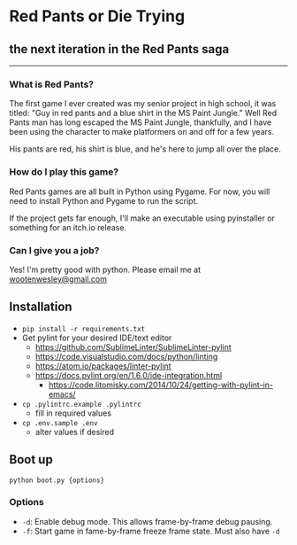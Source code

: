 # Red Pants or Die Trying

## the next iteration in the Red Pants saga

----------------

### What is Red Pants?

The first game I ever created was my senior project in high school, it was titled:
"Guy in red pants and a blue shirt in the MS Paint Jungle."
Well Red Pants man has long escaped the MS Paint Jungle, thankfully, and I have been using the character to make platformers on and off for a few years.

His pants are red, his shirt is blue, and he's here to jump all over the place.

### How do I play this game?

Red Pants games are all built in Python using Pygame. For now, you will need to install Python and Pygame to run the script.

If the project gets far enough, I'll make an executable using pyinstaller or something for an itch.io release.

### Can I give you a job?

Yes! I'm pretty good with python. Please email me at wootenwesley@gmail.com

## Installation
- `pip install -r requirements.txt`
- Get pylint for your desired IDE/text editor
	- https://github.com/SublimeLinter/SublimeLinter-pylint
	- https://code.visualstudio.com/docs/python/linting
	- https://atom.io/packages/linter-pylint
	- https://docs.pylint.org/en/1.6.0/ide-integration.html
		- https://code.litomisky.com/2014/10/24/getting-with-pylint-in-emacs/
- `cp .pylintrc.example .pylintrc`
	- fill in required values
- `cp .env.sample .env`
	- alter values if desired

## Boot up
`python boot.py {options}`

### Options
- `-d`: Enable debug mode. This allows frame-by-frame debug pausing.
- `-f`: Start game in fame-by-frame freeze frame state. Must also have `-d`